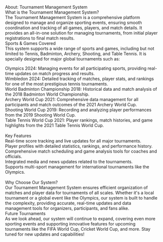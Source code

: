About: Tournament Management System<br>
What is the Tournament Management System?<br>
The Tournament Management System is a comprehensive platform designed to manage and organize sporting events, ensuring smooth coordination and tracking of all games, players, and match details. It provides an all-in-one solution for managing tournaments, from initial player registrations to final match results.
<br>
Sports & Games Covered<br>
This system supports a wide range of sports and games, including but not limited to Tennis, Badminton, Archery, Shooting, and Table Tennis. It is specially designed for major global tournaments such as:<br>

Olympics 2024: Managing events for all participating sports, providing real-time updates on match progress and results.<br>
Wimbledon 2024: Detailed tracking of matches, player stats, and rankings for one of the most prestigious tennis tournaments.<br>
World Badminton Championship 2018: Historical data and match analysis of the 2018 Badminton World Championship.<br>
Archery World Cup 2021: Comprehensive data management for all participants and match outcomes of the 2021 Archery World Cup.<br>
Shooting World Cup 2019: Recording and analyzing player performances from the 2019 Shooting World Cup.<br>
Table Tennis World Cup 2021: Player rankings, match histories, and game highlights from the 2021 Table Tennis World Cup.<br>
<br>
Key Features
<br>
Real-time score tracking and live updates for all major tournaments.<br>
Player profiles with detailed statistics, rankings, and performance history.<br>
Comprehensive match scheduling and game analysis tools for coaches and officials.<br>
Integrated media and news updates related to the tournaments.<br>
Supports multi-sport management for international tournaments like the Olympics.<br>
<br>
Why Choose Our System?<br>
Our Tournament Management System ensures efficient organization of matches and player data for tournaments of all scales. Whether it's a local tournament or a global event like the Olympics, our system is built to handle the complexity, providing accurate, real-time updates and data management tools for organizers, participants, and fans alike.
<br>
Future Tournaments<br>
As we look ahead, our system will continue to expand, covering even more sporting events and supporting innovative features for upcoming tournaments like the FIFA World Cup, Cricket World Cup, and more. Stay tuned for new updates and capabilities!<br>
